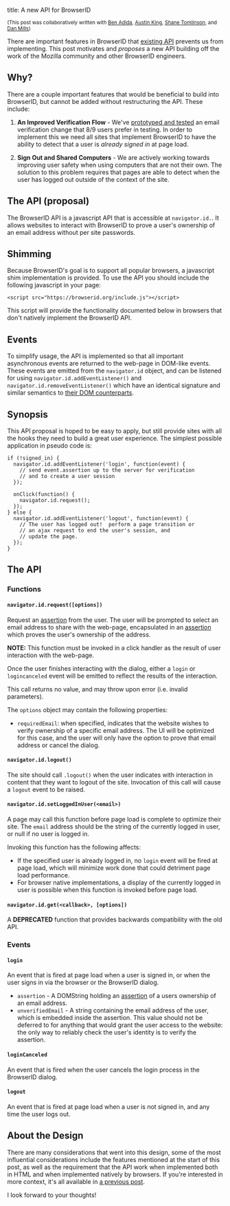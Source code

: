 title: A new API for BrowserID

<small>(This post was collaboratively written with
[Ben Adida], [Austin King], [Shane Tomlinson], and [Dan Mills])</small>

 [Austin King]:http://ozten.com/
 [Shane Tomlinson]:http://shanetomlinson.com
 [Ben Adida]:http://benlog.com
 [Dan Mills]:https://twitter.com/#!/thunder

There are important features in BrowserID that [existing API][]
prevents us from implementing.  This post motivates and *proposes* a
new API building off the work of the Mozilla community and other
BrowserID engineers.

  [existing API]: https://gist.github.com/1336528

## Why?

There are a couple important features that would be beneficial
to build into BrowserID, but cannot be added without restructuring the
API.  These include:

  1. **An Improved Verification Flow** - We've [prototyped and tested][]
     an email verification change that 8/9 users prefer in
     testing.  In order to implement this we need all sites that
     implement BrowserID to have the ability to detect that a user is
     *already signed in* at page load.

  2. **Sign Out and Shared Computers** - We are actively working
     towards improving user safety when using computers that are not
     their own.  The solution to this problem requires that
     pages are able to detect when the user has logged out outside of the
     context of the site.

  [prototyped and tested]: http://www.shanetomlinson.com/2012/browserid-complete-user-registration-flow-experiments/


## The API (proposal)

The BrowserID API is a javascript API that is accessible at `navigator.id.`.
It allows websites to interact with BrowserID to prove a user's ownership
of an email address without per site passwords.

## Shimming

Because BrowserID's goal is to support all popular browsers, a
javascript shim implementation is provided.  To use the API you should
include the following javascript in your page:

    <script src="https://browserid.org/include.js"></script>

This script will provide the functionality documented below in browsers
that don't natively implement the BrowserID API.

## Events

To simplify usage, the API is implemented so that all important
asynchronous events are returned to the web-page in DOM-like events.
These events are emitted from the `navigator.id` object, and can be
listened for using `navigator.id.addEventListener()` and
`navigator.id.removeEventListener()` which have an identical signature
and similar semantics to [their DOM counterparts][].

  [their DOM counterparts]: https://developer.mozilla.org/en/DOM/element.addEventListener

## Synopsis

This API proposal is hoped to be easy to apply, but still provide sites with
all the hooks they need to build a great user experience.  The simplest
possible application in pseudo code is:

    if (!signed_in) {
      navigator.id.addEventListener('login', function(event) {
        // send event.assertion up to the server for verification
        // and to create a user session
      });

      onClick(function() {
        navigator.id.request();
      });
    } else {
      navigator.id.addEventListener('logout', function(event) {
        // The user has logged out!  perform a page transition or
        // an ajax request to end the user's session, and
        // update the page.
      });
    }

## The API

### Functions

#### `navigator.id.request([options])`

Request an [assertion][] from the user.  The user will be prompted to select
an email address to share with the web-page, encapsulated in an
[assertion][] which proves the user's ownership of the address.

  [assertion]: https://wiki.mozilla.org/Identity/BrowserID#Identity_Assertion

**NOTE:** This function must be invoked in a
click handler as the result of user interaction with the web-page.

Once the user finishes interacting with the dialog, either a `login` or
`logincanceled` event will be emitted to reflect the results of the
interaction.

This call returns no value, and may throw upon error (i.e. invalid parameters).

The `options` object may contain the following properties:

  * `requiredEmail`: when specified, indicates that the website wishes to
     verify ownership of a specific email address.  The UI will be
     optimized for this case, and the user will only have the option to
     prove that email address or cancel the dialog.

#### `navigator.id.logout()`

The site should call `.logout()` when the user indicates with interaction
in content that they want to logout of the site.  Invocation of this call
will cause a `logout` event to be raised.

#### `navigator.id.setLoggedInUser(<email>)`

A page may call this function before page load is complete to optimize
their site.  The `email` address should be the string of the currently logged
in user, or null if no user is logged in.

Invoking this function has the following affects:

  * If the specified user is already logged in, no `login` event will be fired
    at page load, which will minimize work done that could detriment page load
    performance.
  * For browser native implementations, a display of the currently logged in
    user is possible when this function is invoked before page load.

#### `navigator.id.get(<callback>, [options])`

A **DEPRECATED** function that provides backwards compatibility with the old API.

### Events

#### `login`

An event that is fired at page load when a user is signed in, or when the
user signs in via the browser or the BrowserID dialog.

  * `assertion` - A DOMString holding an [assertion][] of a users ownership
    of an email address.
  * `unverifiedEmail` - A string containing the email address of the
    user, which is embedded inside the assertion.  This value should
    not be deferred to for anything that would grant the user access
    to the website: the only way to reliably check the user's identity
    is to verify the assertion.

#### `loginCanceled`

An event that is fired when the user cancels the login process in the
BrowserID dialog.

#### `logout`

An event that is fired at page load when a user is not signed in,
and any time the user logs out.

## About the Design

There are many considerations that went into this design, some of the most
influential considerations include the features mentioned at the start of
this post, as well as the requirement that the API work when implemented
both in HTML and when implemented natively by browsers.  If you're interested
in more context, it's all available in [a previous post][].

  [a previous post]: http://lloyd.io/doing-more-with-browserid

I look forward to your thoughts!
